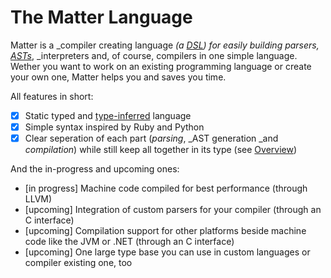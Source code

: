 # The Matter Language

Matter is a _compiler creating language _\(a [DSL](https://en.wikipedia.org/wiki/Domain-specific_language)\) for easily building parsers,_ _[ASTs](https://en.wikipedia.org/wiki/Abstract_syntax_tree)_, _interpreters and, of course, compilers in one simple language. Wether you want to work on an existing programming language or create your own one, Matter helps you and saves you time. 

All features in short:

* [x] Static typed and [type-inferred](https://en.wikipedia.org/wiki/Type_inference) language
* [x] Simple syntax inspired by Ruby and Python
* [x] Clear seperation of each part \(_parsing_, _AST generation _and _compilation_\) while still keep all together in its type \(see [Overview](/overview.md)\)

And the in-progress and upcoming ones:

* \[in progress\] Machine code compiled for best performance \(through LLVM\)
* \[upcoming\] Integration of custom parsers for your compiler \(through an C interface\) 
* \[upcoming\] Compilation support for other platforms beside machine code like the JVM or .NET \(through an C interface\)
* \[upcoming\] One large type base you can use in custom languages or compiler existing one, too






